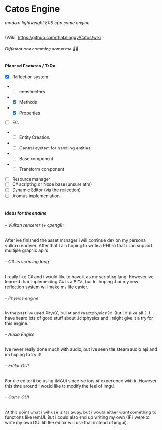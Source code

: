 # Catos Engine

###### modern lightweight ECS cpp game engine

(Wiki)
https://github.com/thatalloguy/Catos/wiki
###### Different one comming sometime 🤷‍♂️
#
#
#### Planned Features / ToDo

- [x] Reflection system
- - [ ] ~~constructors~~
- - [x] Methods
- - [x] Properties
- [ ] EC.
- - [ ] Entity Creation.
- - [ ] Central system for handling entities.
- - [ ] Base component
- - [ ] Transform component

- [ ] Resource manager
- [ ] C# scripting or Node base (unsure atm)
- [ ] Dynamic Editor (via the reflection)
- [ ] Atomus implementation.
#
##### Ideas for the engine

###### - Vulkan renderer (+ opengl):
After ive finished the asset manager i will continue dev on my personal vulkan renderer.
After that I am hoping to write a RHI so that i can support multiple graphic api's

###### - C# as scripting lang
I really like C# and i would like to have it as my scripting lang.
However ive learned that implementing C# is a PITA, but im hoping that my new reflection system will make my life easier.

###### - Physics engine
In the past ive used PhysX, bullet and reactphysics3d. But i dislike all 3.
I have heard lots of good stuff about Joltphysics and i might give it a try for this engine.

###### - Audio Engine
Ive never really done much with audio, but ive seen the steam audio api and im hoping to try it!

###### - Editor GUI
For the editor il be using IMGUI since ive lots of experience with it.
However this time around i would like to modify the feel of imgui.

###### - Game GUI
At this point what i will use is far away, but i would either want something to functions like remUI.
But i could also end up writing my own (IF i were to write my own GUI lib the editor will use that instead of imgui).


